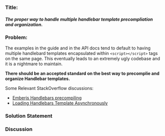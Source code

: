 ### Title: 
##### The proper way to handle multiple handlebar template precompliation and organization.  

### Problem:
The examples in the guide and in the API docs tend to default to having multiple handlebard templates encapsulated within `<script></script>` tags on the same page. This eventually leads to an extremely ugly codebase and it is a nightmare to maintain. 

**There should be an accepted standard on the best way to precomplie and organize Handlebar templates.** 

Some Relevant StackOverflow discussions: 
- [Emberjs Handlebars precompiling](http://stackoverflow.com/questions/9860512/emberjs-handlebars-precompiling)
- [Loading Handlebars Template Asynchronously](http://stackoverflow.com/questions/16118974/loading-handlebars-template-asynchronously)


### Solution Statement


### Discussion

